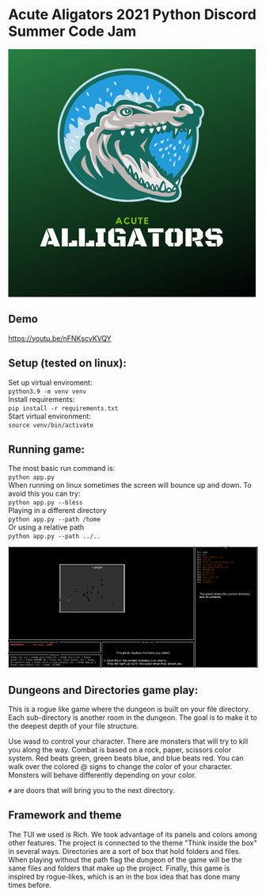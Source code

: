 # Acute Aligators 2021 Python Discord Summer Code Jam

![Acute Aligators](/alligators1.png)

## Demo
https://youtu.be/nFNKscvKVQY

## Setup (tested on linux):
Set up virtual enviroment: <br>
`python3.9 -m venv venv` <br>
Install requirements: <br>
`pip install -r requirements.txt` <br>
Start virtual environment: <br>
`source venv/bin/activate`

## Running game:
The most basic run command is: <br>
`python app.py` <br>
When running on linux sometimes the screen will bounce up and down. To avoid this you can try: <br>
`python app.py --bless` <br>
Playing in a different directory <br>
`python app.py --path /home` <br>
Or using a relative path <br>
`python app.py --path ../..`

![Dungeons and Directories](/dugeons-and-directories.png)

## Dungeons and Directories game play: <br>
This is a rogue like game where the dungeon is built on your file directory. Each sub-directory is another room in the dungeon. The goal is to make it to the deepest depth of your file structure.


Use wasd to control your character. There are monsters that will try to kill you along the way. Combat is based on a rock, paper, scissors color system. Red beats green, green beats blue, and blue beats red. You can walk over the colored @ signs to change the color of your character. Monsters will behave differently depending on your color.

`#` are doors that will bring you to the next directory.

## Framework and theme
The TUI we used is Rich. We took advantage of its panels and colors among other features. The project is connected to the theme "Think inside the box" in several ways. Directories are a sort of box that hold folders and files. When playing without the path flag the dungeon of the game will be the same files and folders that make up the project. Finally, this game is inspired by rogue-likes, which is an in the box idea that has done many times before.
